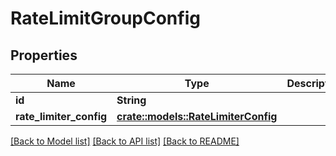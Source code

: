 # RateLimitGroupConfig

## Properties

Name | Type | Description | Notes
------------ | ------------- | ------------- | -------------
**id** | **String** |  | 
**rate_limiter_config** | [**crate::models::RateLimiterConfig**](RateLimiterConfig.md) |  | 

[[Back to Model list]](../README.md#documentation-for-models) [[Back to API list]](../README.md#documentation-for-api-endpoints) [[Back to README]](../README.md)


